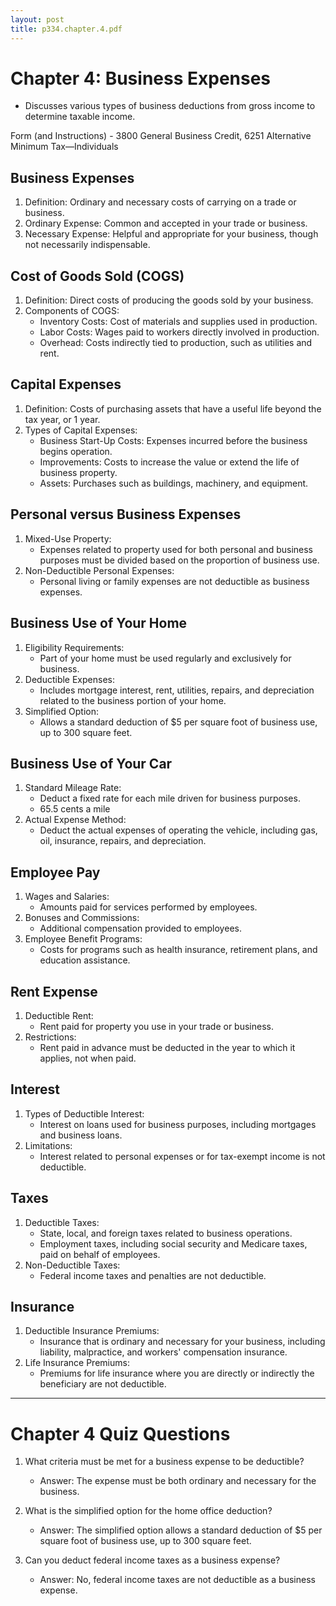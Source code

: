 ```yaml
---
layout: post
title: p334.chapter.4.pdf
--- 
```


# Chapter 4: Business Expenses

- Discusses various types of business deductions from gross income to determine taxable income.

Form (and Instructions) - 3800 General Business Credit, 6251 Alternative Minimum Tax—Individuals

## Business Expenses

1. Definition: Ordinary and necessary costs of carrying on a trade or business.
2. Ordinary Expense: Common and accepted in your trade or business.
3. Necessary Expense: Helpful and appropriate for your business, though not necessarily indispensable.

## Cost of Goods Sold (COGS)

1. Definition: Direct costs of producing the goods sold by your business.
2. Components of COGS:
   - Inventory Costs: Cost of materials and supplies used in production.
   - Labor Costs: Wages paid to workers directly involved in production.
   - Overhead: Costs indirectly tied to production, such as utilities and rent.

## Capital Expenses

1. Definition: Costs of purchasing assets that have a useful life beyond the tax year, or 1 year.
2. Types of Capital Expenses:
   - Business Start-Up Costs: Expenses incurred before the business begins operation.
   - Improvements: Costs to increase the value or extend the life of business property.
   - Assets: Purchases such as buildings, machinery, and equipment.

## Personal versus Business Expenses

1. Mixed-Use Property:
   - Expenses related to property used for both personal and business purposes must be divided based on the proportion of business use.
2. Non-Deductible Personal Expenses:
   - Personal living or family expenses are not deductible as business expenses.

## Business Use of Your Home

1. Eligibility Requirements:
   - Part of your home must be used regularly and exclusively for business.
2. Deductible Expenses:
   - Includes mortgage interest, rent, utilities, repairs, and depreciation related to the business portion of your home.
3. Simplified Option:
   - Allows a standard deduction of $5 per square foot of business use, up to 300 square feet.

## Business Use of Your Car

1. Standard Mileage Rate:
   - Deduct a fixed rate for each mile driven for business purposes.
   - 65.5 cents a mile
2. Actual Expense Method:
   - Deduct the actual expenses of operating the vehicle, including gas, oil, insurance, repairs, and depreciation.

## Employee Pay

1. Wages and Salaries:
   - Amounts paid for services performed by employees.
2. Bonuses and Commissions:
   - Additional compensation provided to employees.
3. Employee Benefit Programs:
   - Costs for programs such as health insurance, retirement plans, and education assistance.

## Rent Expense

1. Deductible Rent:
   - Rent paid for property you use in your trade or business.
2. Restrictions:
   - Rent paid in advance must be deducted in the year to which it applies, not when paid.

## Interest

1. Types of Deductible Interest:
   - Interest on loans used for business purposes, including mortgages and business loans.
2. Limitations:
   - Interest related to personal expenses or for tax-exempt income is not deductible.

## Taxes

1. Deductible Taxes:
   - State, local, and foreign taxes related to business operations.
   - Employment taxes, including social security and Medicare taxes, paid on behalf of employees.
2. Non-Deductible Taxes:
   - Federal income taxes and penalties are not deductible.

## Insurance

1. Deductible Insurance Premiums:
   - Insurance that is ordinary and necessary for your business, including liability, malpractice, and workers' compensation insurance.
2. Life Insurance Premiums:
   - Premiums for life insurance where you are directly or indirectly the beneficiary are not deductible.

---

# Chapter 4 Quiz Questions

1. What criteria must be met for a business expense to be deductible?
   - Answer: The expense must be both ordinary and necessary for the business.

2. What is the simplified option for the home office deduction?
   - Answer: The simplified option allows a standard deduction of $5 per square foot of business use, up to 300 square feet.

3. Can you deduct federal income taxes as a business expense?
   - Answer: No, federal income taxes are not deductible as a business expense.
